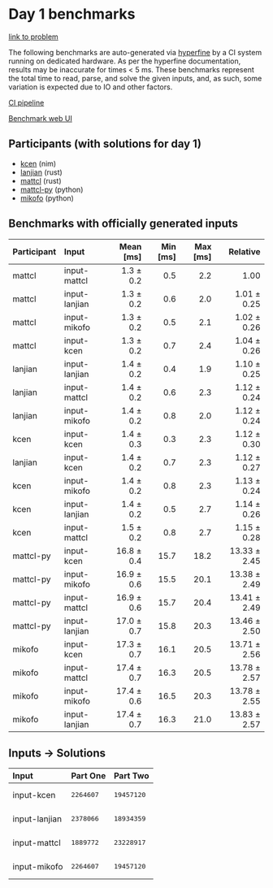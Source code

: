 # Day 1 benchmarks

[link to problem](https://adventofcode.com/2024/day/1)

The following benchmarks are auto-generated via
[hyperfine](https://github.com/sharkdp/hyperfine) by a CI system running on
dedicated hardware. As per the hyperfine documentation, results may be
inaccurate for times < 5 ms. These benchmarks represent the total time to read,
parse, and solve the given inputs, and, as such, some variation is expected due
to IO and other factors.

[CI pipeline](http://ci.papercode.net:8080/teams/main/pipelines/aoc2024)

[Benchmark web UI](https://aoc.ancalagon.black)


## Participants (with solutions for day 1)

- [kcen](https://github.com/kcen/aoc2024) (nim)
- [lanjian](https://github.com/lanjian/aoc-2024) (rust)
- [mattcl](https://github.com/mattcl/aoc2024) (rust)
- [mattcl-py](https://github.com/mattcl/aoc2024-py) (python)
- [mikofo](https://github.com/mikofo/aoc2024) (python)


## Benchmarks with officially generated inputs

| Participant | Input | Mean [ms] | Min [ms] | Max [ms] | Relative |
|:---|:---|---:|---:|---:|---:|
| mattcl | input-mattcl | 1.3 ± 0.2 | 0.5 | 2.2 | 1.00 |
| mattcl | input-lanjian | 1.3 ± 0.2 | 0.6 | 2.0 | 1.01 ± 0.25 |
| mattcl | input-mikofo | 1.3 ± 0.2 | 0.5 | 2.1 | 1.02 ± 0.26 |
| mattcl | input-kcen | 1.3 ± 0.2 | 0.7 | 2.4 | 1.04 ± 0.26 |
| lanjian | input-lanjian | 1.4 ± 0.2 | 0.4 | 1.9 | 1.10 ± 0.25 |
| lanjian | input-mattcl | 1.4 ± 0.2 | 0.6 | 2.3 | 1.12 ± 0.24 |
| lanjian | input-mikofo | 1.4 ± 0.2 | 0.8 | 2.0 | 1.12 ± 0.24 |
| kcen | input-kcen | 1.4 ± 0.3 | 0.3 | 2.3 | 1.12 ± 0.30 |
| lanjian | input-kcen | 1.4 ± 0.2 | 0.7 | 2.3 | 1.12 ± 0.27 |
| kcen | input-mikofo | 1.4 ± 0.2 | 0.8 | 2.3 | 1.13 ± 0.24 |
| kcen | input-lanjian | 1.4 ± 0.2 | 0.5 | 2.7 | 1.14 ± 0.26 |
| kcen | input-mattcl | 1.5 ± 0.2 | 0.8 | 2.7 | 1.15 ± 0.28 |
| mattcl-py | input-kcen | 16.8 ± 0.4 | 15.7 | 18.2 | 13.33 ± 2.45 |
| mattcl-py | input-mikofo | 16.9 ± 0.6 | 15.5 | 20.1 | 13.38 ± 2.49 |
| mattcl-py | input-mattcl | 16.9 ± 0.6 | 15.7 | 20.4 | 13.41 ± 2.49 |
| mattcl-py | input-lanjian | 17.0 ± 0.7 | 15.8 | 20.3 | 13.46 ± 2.50 |
| mikofo | input-kcen | 17.3 ± 0.7 | 16.1 | 20.5 | 13.71 ± 2.56 |
| mikofo | input-mattcl | 17.4 ± 0.7 | 16.3 | 20.5 | 13.78 ± 2.57 |
| mikofo | input-mikofo | 17.4 ± 0.6 | 16.5 | 20.3 | 13.78 ± 2.55 |
| mikofo | input-lanjian | 17.4 ± 0.7 | 16.3 | 21.0 | 13.83 ± 2.57 |


## Inputs -> Solutions

| Input | Part One | Part Two |
|:---|:---|:---|
|input-kcen|<pre>2264607</pre>|<pre>19457120</pre>|
|input-lanjian|<pre>2378066</pre>|<pre>18934359</pre>|
|input-mattcl|<pre>1889772</pre>|<pre>23228917</pre>|
|input-mikofo|<pre>2264607</pre>|<pre>19457120</pre>|